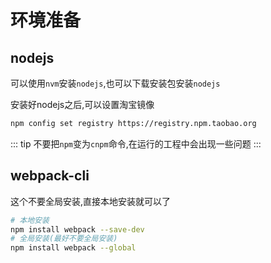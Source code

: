 # 环境准备

## nodejs

可以使用`nvm`安装`nodejs`,也可以下载安装包安装`nodejs`

安装好nodejs之后,可以设置淘宝镜像

```bash
npm config set registry https://registry.npm.taobao.org
```

::: tip
不要把`npm`变为`cnpm`命令,在运行的工程中会出现一些问题
:::

## webpack-cli

这个不要全局安装,直接本地安装就可以了

```bash
# 本地安装
npm install webpack --save-dev
# 全局安装(最好不要全局安装)
npm install webpack --global
```
